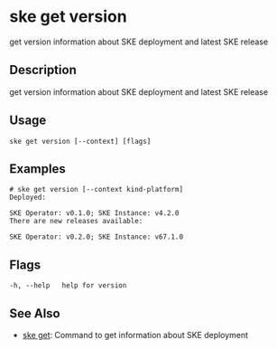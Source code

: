 # ske get version
get version information about SKE deployment and latest SKE release

## Description
get version information about SKE deployment and latest SKE release

## Usage
```
ske get version [--context] [flags]
```

## Examples
```
# ske get version [--context kind-platform]
Deployed:

SKE Operator: v0.1.0; SKE Instance: v4.2.0
There are new releases available:

SKE Operator: v0.2.0; SKE Instance: v67.1.0
```

## Flags
```
-h, --help   help for version
```


## See Also

* [ske get](/ske/reference/ske-cli/reference/ske-get): Command to get information about SKE deployment

